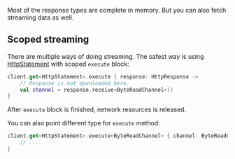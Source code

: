 [//]: # (title: Streaming)

<include src="lib.xml" include-id="outdated_warning"/>

Most of the response types are complete in memory. But you can also fetch streaming data as well.

## Scoped streaming

There are multiple ways of doing streaming. The safest way is using [HttpStatement](https://api.ktor.io/ktor-client/ktor-client-core/ktor-client-core/io.ktor.client.statement/-http-statement/index.html) with scoped `execute` block:

```kotlin
client.get<HttpStatement>.execute { response: HttpResponse ->
    // Response is not downloaded here.
    val channel = response.receive<ByteReadChannel>()
}
```

After `execute` block is finished, network resources is released.

You can also point different type for `execute` method:

```kotlin
client.get<HttpStatement>.execute<ByteReadChannel> { channel: ByteReadChannel ->
    // ...
}
```